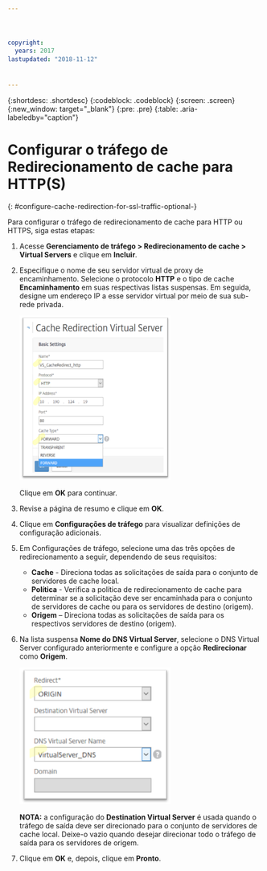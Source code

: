```yaml
---



copyright:
  years: 2017
lastupdated: "2018-11-12"


---
```


{:shortdesc: .shortdesc}
{:codeblock: .codeblock}
{:screen: .screen}
{:new_window: target="_blank"}
{:pre: .pre}
{:table: .aria-labeledby="caption"}

# Configurar o tráfego de Redirecionamento de cache para HTTP(S)
{: #configure-cache-redirection-for-ssl-traffic-optional-}

Para configurar o tráfego de redirecionamento de cache para HTTP ou HTTPS, siga estas etapas:

1. Acesse **Gerenciamento de tráfego > Redirecionamento de cache > Virtual Servers** e clique em **Incluir**.
2. Especifique o nome de seu servidor virtual de proxy de encaminhamento. Selecione o protocolo **HTTP** e o tipo de cache **Encaminhamento** em suas respectivas listas suspensas. Em seguida, designe um endereço IP a esse servidor virtual por meio de sua sub-rede privada.

	<img src="images/fp12.png" alt="drawing" style="width: 300px;"/>

	Clique em **OK** para continuar.

3. Revise a página de resumo e clique em **OK**.  
4. Clique em **Configurações de tráfego** para visualizar definições de configuração adicionais.
5. Em Configurações de tráfego, selecione uma das três opções de redirecionamento a seguir, dependendo de seus requisitos:
	* **Cache** - Direciona todas as solicitações de saída para o conjunto de servidores de cache local.
	* **Política** - Verifica a política de redirecionamento de cache para determinar se a solicitação deve ser encaminhada para o conjunto de servidores de cache ou para os servidores de destino (origem).
	* **Origem** – Direciona todas as solicitações de saída para os respectivos servidores de destino (origem).

6. Na lista suspensa **Nome do DNS Virtual Server**, selecione o DNS Virtual Server configurado anteriormente e configure a opção **Redirecionar** como **Origem**.

	<img src="images/fp13.png" alt="drawing" style="width: 300px;"/>

	**NOTA:** a configuração do **Destination Virtual Server** é usada quando o tráfego de saída deve ser direcionado para o conjunto de servidores de cache local. Deixe-o vazio quando desejar direcionar todo o tráfego de saída para os servidores de origem.

7. Clique em **OK** e, depois, clique em **Pronto**.
